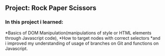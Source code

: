 ## Project: Rock Paper Scissors

### In this project i learned:
*Basics of DOM Manipulation(manipulations of style or HTML elements through Javascript code),
*How to target nodes with correct selectors
*and i improved my understanding of usage of branches on Git and functions on Javascript.